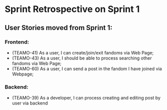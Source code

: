 # Sprint Retrospective on Sprint 1

## User Stories moved from Sprint 1:

### Frontend:

* (TEAMO-41) As a user, I can create/join/exit fandoms via Web Page;
* (TEAMO-43) As a user, I should be able to process searching other fandoms via Web Page;
* (TEAMO-60) As a user, I can send a post in the fandom I have joined via Webpage;


### Backend:

* (TEAMO-39) As a developer, I can process creating and editing post by user via backend
